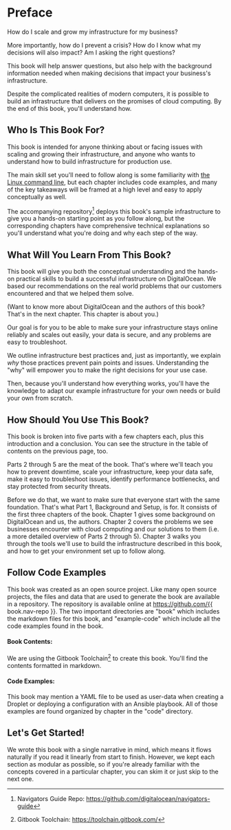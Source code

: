 # Preface

How do I scale and grow my infrastructure for my business?

More importantly, how do I prevent a crisis? How do I know what my decisions will also impact? Am I asking the right questions? 

This book will help answer questions, but also help with the background information needed when making decisions that impact your business's infrastructure.

Despite the complicated realities of modern computers, it is possible to build an infrastructure that delivers on the promises of cloud computing. By the end of this book, you'll understand how.

## Who Is This Book For?

This book is intended for anyone thinking about or facing issues with scaling and growing their infrastructure, and anyone who wants to understand how to build infrastructure for production use.

The main skill set you'll need to follow along is some familiarity with [the Linux command line](https://www.digitalocean.com/community/tutorial_series/getting-started-with-linux), but each chapter includes code examples, and many of the key takeaways will be framed at a high level and easy to apply conceptually as well.

The accompanying repository[^1] deploys this book's sample infrastructure to give you a hands-on starting point as you follow along, but the corresponding chapters have comprehensive technical explanations so you'll understand what you're doing and why each step of the way.

## What Will You Learn From This Book?

This book will give you both the conceptual understanding and the hands-on practical skills to build a successful infrastructure on DigitalOcean. We based our recommendations on the real world problems that our customers encountered and that we helped them solve.

(Want to know more about DigitalOcean and the authors of this book? That's in the next chapter. This chapter is about you.)

Our goal is for you to be able to make sure your infrastructure stays online reliably and scales out easily, your data is secure, and any problems are easy to troubleshoot.

We outline infrastructure best practices and, just as importantly, we explain _why_ those practices prevent pain points and issues. Understanding the "why" will empower you to make the right decisions for your use case.

Then, because you'll understand how everything works, you'll have the knowledge to adapt our example infrastructure for your own needs or build your own from scratch.

## How Should You Use This Book?

This book is broken into five parts with a few chapters each, plus this introduction and a conclusion. You can see the structure in the table of contents on the previous page, too. <!-- TODO: make sure we generate a TOC -->

Parts 2 through 5 are the meat of the book. That's where we'll teach you how to prevent downtime, scale your infrastructure, keep your data safe, make it easy to troubleshoot issues, identify performance bottlenecks, and stay protected from security threats.

Before we do that, we want to make sure that everyone start with the same foundation. That's what Part 1, Background and Setup, is for. It consists of the first three chapters of the book. Chapter 1 gives some background on DigitalOcean and us, the authors. Chapter 2 covers the problems we see businesses encounter with cloud computing and our solutions to them (i.e. a more detailed overview of Parts 2 through 5). Chapter 3 walks you through the tools we'll use to build the infrastructure described in this book, and how to get your environment set up to follow along.

## Follow Code Examples

This book was created as an open source project. Like many open source projects, the files and data that are used to generate the book are available in a repository. The repository is available online at https://github.com/{{ book.nav-repo }}. The two important directories are "book" which includes the markdown files for this book, and "example-code" which include all the code examples found in the book. 

#### Book Contents:
We are using the Gitbook Toolchain[^2] to create this book. You'll find the contents formatted in markdown. 
#### Code Examples: 
This book may mention a YAML file to be used as user-data when creating a Droplet or deploying a configuration with an Ansible playbook. All of those examples are found organized by chapter in the "code" directory. 
<!-- TODO: Add OSS license to repo -->

## Let's Get Started!

We wrote this book with a single narrative in mind, which means it flows naturally if you read it linearly from start to finish. However, we kept each section as modular as possible, so if you're already familiar with the concepts covered in a particular chapter, you can skim it or just skip to the next one.

[^1]: Navigators Guide Repo: https://github.com/digitalocean/navigators-guide
[^2]: Gitbook Toolchain: https://toolchain.gitbook.com/ 

